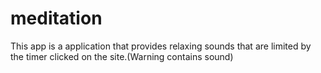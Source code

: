 # meditation

This app is a application that provides relaxing sounds that are limited by the timer clicked on the site.(Warning contains sound)
